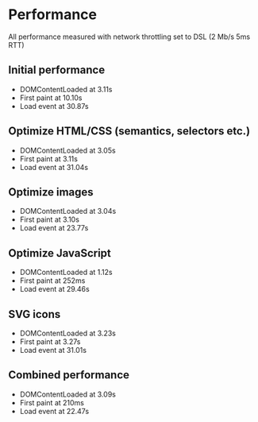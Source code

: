 # Performance
All performance measured with network throttling set to DSL (2 Mb/s 5ms RTT)

## Initial performance
- DOMContentLoaded at 3.11s
- First paint at 10.10s
- Load event at 30.87s

## Optimize HTML/CSS (semantics, selectors etc.)
- DOMContentLoaded at 3.05s
- First paint at 3.11s
- Load event at 31.04s

## Optimize images
- DOMContentLoaded at 3.04s
- First paint at 3.10s
- Load event at 23.77s

## Optimize JavaScript
- DOMContentLoaded at 1.12s
- First paint at 252ms
- Load event at 29.46s

## SVG icons
- DOMContentLoaded at 3.23s
- First paint at 3.27s
- Load event at 31.01s

## Combined performance
- DOMContentLoaded at 3.09s
- First paint at 210ms
- Load event at 22.47s



